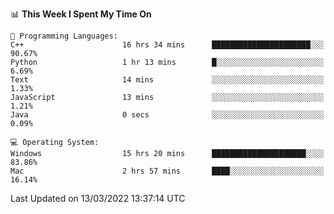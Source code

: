 
<!--START_SECTION:waka-->
📊 **This Week I Spent My Time On** 

```text
💬 Programming Languages: 
C++                      16 hrs 34 mins      ██████████████████████░░░   90.67% 
Python                   1 hr 13 mins        █░░░░░░░░░░░░░░░░░░░░░░░░   6.69% 
Text                     14 mins             ░░░░░░░░░░░░░░░░░░░░░░░░░   1.33% 
JavaScript               13 mins             ░░░░░░░░░░░░░░░░░░░░░░░░░   1.21% 
Java                     0 secs              ░░░░░░░░░░░░░░░░░░░░░░░░░   0.09%

💻 Operating System: 
Windows                  15 hrs 20 mins      █████████████████████░░░░   83.86% 
Mac                      2 hrs 57 mins       ████░░░░░░░░░░░░░░░░░░░░░   16.14%

```


 Last Updated on 13/03/2022 13:37:14 UTC
<!--END_SECTION:waka-->
